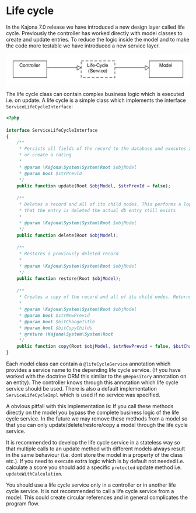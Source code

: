 # Life cycle

In the Kajona 7.0 release we have introduced a new design layer called life cycle. 
Previously the controller has worked directly with model classes to create and update
entries. To reduce the logic inside the model and to make the code more testable we 
have introduced a new service layer.

![life_cycle_design]

The life cycle class can contain complex business logic which is executed i.e. on update.
A life cycle is a simple class which implements the interface `ServiceLifeCycleInterface`:

```php
<?php

interface ServiceLifeCycleInterface
{
    /**
     * Persists all fields of the record to the database and executes additional business logic i.e. sending a message
     * or create a rating
     *
     * @param \Kajona\System\System\Root $objModel
     * @param bool $strPrevId
     */
    public function update(Root $objModel, $strPrevId = false);

    /**
     * Deletes a record and all of its child nodes. This performs a logically delete that means that we set only a flag
     * that the entry is deleted the actual db entry still exists
     *
     * @param \Kajona\System\System\Root $objModel
     */
    public function delete(Root $objModel);

    /**
     * Restores a previously deleted record
     *
     * @param \Kajona\System\System\Root $objModel
     */
    public function restore(Root $objModel);

    /**
     * Creates a copy of the record and all of its child nodes. Returns the new created record
     *
     * @param \Kajona\System\System\Root $objModel
     * @param bool $strNewPrevid
     * @param bool $bitChangeTitle
     * @param bool $bitCopyChilds
     * @return \Kajona\System\System\Root
     */
    public function copy(Root $objModel, $strNewPrevid = false, $bitChangeTitle = true, $bitCopyChilds = true);
}
```

Each model class can contain a `@lifeCycleService` annotation which provides a service name to the 
depending life cycle service. (If you have worked with the doctrine ORM this similar to the 
`@Repository` annotation on an entity). The controller knows through this annotation which life cycle
service should be used. There is also a default implementation `ServiceLifeCycleImpl` which is used 
if no service was specified.

A obvious pitfall with this implementation is: If you call these methods directly on the model you 
bypass the complete business logic of the life cycle service. In the future we may remove these 
methods from a model so that you can only update/delete/restore/copy a model through the life cycle 
service.

It is recommended to develop the life cycle service in a stateless way so that multiple calls to
an update method with different models always result in the same behaviour (i.e. dont store the 
model in a property of the class etc.). If you need to execute extra logic which is by default not 
needed i.e. calculate a score you should add a specific `protected` update method i.e. 
`updateWithCalculation`.

You should use a life cycle service only in a controller or in another life cycle service. It is not
recommended to call a life cycle service from a model. This could create circular references and in
general complicates the program flow.

[life_cycle_design]: img/life_cycle_design.png
